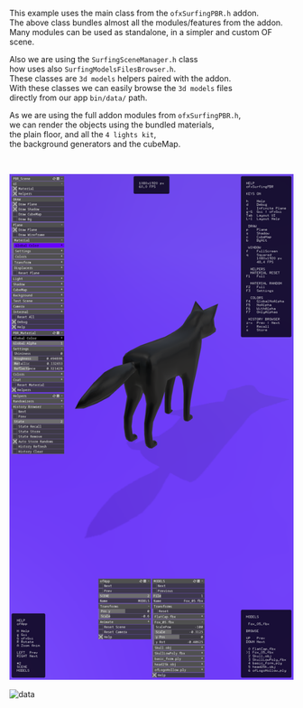 
This example uses the main class from the `ofxSurfingPBR.h` addon.  
The above class  bundles almost all the modules/features from the addon.  
Many modules can be used as standalone, in a simpler and custom OF scene.  

Also we are using the `SurfingSceneManager.h` class  
how uses also `SurfingModelsFilesBrowser.h`.  
These classes are `3d models` helpers paired with the addon.  
With these classes we can easily browse the `3d models` files  
directly from our app `bin/data/` path.  

As we are using the full addon modules from `ofxSurfingPBR.h`,  
we can render the objects using the bundled materials,  
the plain floor, and all the `4 lights kit`,  
the background generators and the cubeMap.  

</br>

![](Capture.PNG)


![data](https://mega.nz/file/saMXjATJ#hCcfG5KWJrRnwX85Wy0MmH0JMViaToS1MyOejCIxSZY)